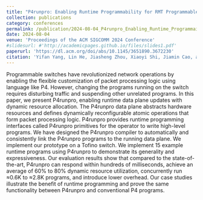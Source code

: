 ```yaml
---
title: "P4runpro: Enabling Runtime Programmability for RMT Programmable Switches"
collection: publications
category: conferences
permalink: /publication/2024-08-04_P4runpro_Enabling_Runtime_Programmaility_for_RMT_Programmable_Switches
date: 2024-08-04
venue: 'Proceedings of the ACM SIGCOMM 2024 Conference'
#slidesurl: #'http://academicpages.github.io/files/slides1.pdf'
paperurl: 'https://dl.acm.org/doi/abs/10.1145/3651890.3672230'
citation: 'Yifan Yang, Lin He, Jiasheng Zhou, Xiaoyi Shi, Jiamin Cao, and Ying Liu. 2024. P4runpro: Enabling Runtime Programmability for RMT Programmable Switches. In Proceedings of the ACM SIGCOMM 2024 Conference (ACM SIGCOMM '24). Association for Computing Machinery, New York, NY, USA, 921–937. https://doi.org/10.1145/3651890.3672230.'
---
```


Programmable switches have revolutionized network operations by enabling the flexible customization of packet processing logic using language like P4. However, changing the programs running on the switch requires disturbing traffic and suspending other unrelated programs. In this paper, we present P4runpro, enabling runtime data plane updates with dynamic resource allocation. The P4runpro data plane abstracts hardware resources and defines dynamically reconfigurable atomic operations that form packet processing logic. P4runpro provides runtime programming interfaces called P4runpro primitives for the operator to write high-level programs. We have designed the P4runpro compiler to automatically and consistently link the P4runpro programs to the running data plane. We implement our prototype on a Tofino switch. We implement 15 example runtime programs using P4runpro to demonstrate its generality and expressiveness. Our evaluation results show that compared to the state-of-the-art, P4runpro can respond within hundreds of milliseconds, achieve an average of 60% to 80% dynamic resource utilization, concurrently run ≈0.6K to ≈2.8K programs, and introduce lower overhead. Our case studies illustrate the benefit of runtime programming and prove the same functionality between P4runpro and conventional P4 programs.